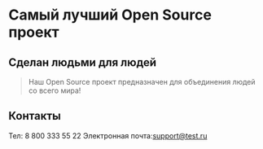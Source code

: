 # Самый лучший Open Source проект

## Сделан людьми для людей

> Наш Open Source проект предназначен для объединения людей со всего мира!

## Контакты ##
Тел: 8 800 333 55 22
Электронная почта:support@test.ru